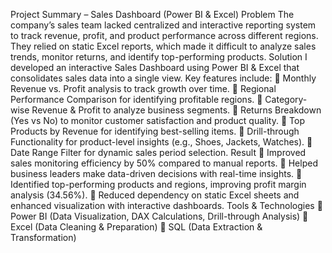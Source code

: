 Project Summary – Sales Dashboard (Power BI & Excel)
Problem
The company’s sales team lacked centralized and interactive reporting system to track revenue, profit, and product performance across different regions. They relied on static Excel reports, which made it difficult to analyze sales trends, monitor returns, and identify top-performing products.
Solution
I developed an interactive Sales Dashboard using Power BI & Excel that consolidates sales data into a single view. Key features include:
 Monthly Revenue vs. Profit analysis to track growth over time.
 Regional Performance Comparison for identifying profitable regions.
 Category-wise Revenue & Profit to analyze business segments.
 Returns Breakdown (Yes vs No) to monitor customer satisfaction and product quality.
 Top Products by Revenue for identifying best-selling items.
 Drill-through Functionality for product-level insights (e.g., Shoes, Jackets, Watches).
 Date Range Filter for dynamic sales period selection.
Result
 Improved sales monitoring efficiency by 50% compared to manual reports.
 Helped business leaders make data-driven decisions with real-time insights.
 Identified top-performing products and regions, improving profit margin analysis (34.56%).
 Reduced dependency on static Excel sheets and enhanced visualization with interactive dashboards.
Tools & Technologies
 Power BI (Data Visualization, DAX Calculations, Drill-through Analysis)
 Excel (Data Cleaning & Preparation)
 SQL (Data Extraction & Transformation)
